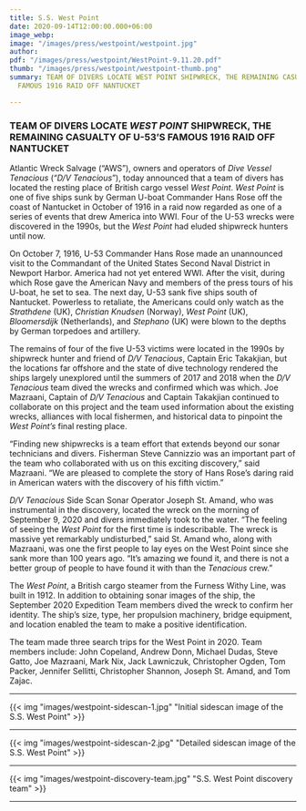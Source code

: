```yaml
---
title: S.S. West Point
date: 2020-09-14T12:00:00.000+06:00
image_webp: 
image: "/images/press/westpoint/westpoint.jpg"
author: 
pdf: "/images/press/westpoint/WestPoint-9.11.20.pdf"
thumb: "/images/press/westpoint/westpoint-thumb.png"
summary: TEAM OF DIVERS LOCATE WEST POINT SHIPWRECK, THE REMAINING CASUALTY OF U-53’S
  FAMOUS 1916 RAID OFF NANTUCKET

---
```

### TEAM OF DIVERS LOCATE _WEST_ _POINT_ SHIPWRECK, THE REMAINING CASUALTY OF U-53’S FAMOUS 1916 RAID OFF NANTUCKET

Atlantic Wreck Salvage (“AWS”), owners and operators of _Dive
Vessel Tenacious_ (“_D/V Tenacious_”), today announced that a team of divers has located the resting
place of British cargo vessel _West Point_. _West Point_ is one of five ships sunk by German U-boat Commander Hans Rose off the coast of Nantucket in October of 1916 in a raid now regarded as one of a series of events that drew America into WWI. Four of the U-53 wrecks were discovered in the 1990s, but the _West Point_ had eluded shipwreck hunters until now.

On October 7, 1916, U-53 Commander Hans Rose made an unannounced visit to the Commandant of
the United States Second Naval District in Newport Harbor. America had not yet entered WWI. After
the visit, during which Rose gave the American Navy and members of the press tours of his U-boat, he
set to sea. The next day, U-53 sank five ships south of Nantucket. Powerless to retaliate, the Americans
could only watch as the _Strathdene_ (UK), _Christian Knudsen_ (Norway), _West Point_ (UK), _Bloomersdijk_
(Netherlands), and _Stephano_ (UK) were blown to the depths by German torpedoes and artillery.

The remains of four of the five U-53 victims were located in the 1990s by shipwreck hunter and friend
of _D/V Tenacious_, Captain Eric Takakjian, but the locations far offshore and the state of dive technology
rendered the ships largely unexplored until the summers of 2017 and 2018 when the _D/V Tenacious_
team dived the wrecks and confirmed which was which. Joe Mazraani, Captain of _D/V Tenacious_ and
Captain Takakjian continued to collaborate on this project and the team used information about the
existing wrecks, alliances with local fishermen, and historical data to pinpoint the _West Point’s_ final
resting place.

“Finding new shipwrecks is a team effort that extends beyond our sonar technicians and divers.
Fisherman Steve Cannizzio was an important part of the team who collaborated with us on this exciting
discovery,” said Mazraani. “We are pleased to complete the story of Hans Rose’s daring raid in
American waters with the discovery of his fifth victim.”

_D/V Tenacious_ Side Scan Sonar Operator Joseph St. Amand, who was instrumental in the discovery,
located the wreck on the morning of September 9, 2020 and divers immediately took to the water. “The
feeling of seeing the _West Point_ for the first time is indescribable. The wreck is massive yet remarkably
undisturbed,” said St. Amand who, along with Mazraani, was one the first people to lay eyes on the West
Point since she sank more than 100 years ago. “It’s amazing we found it, and there is not a better group
of people to have found it with than the _Tenacious_ crew.”

The _West Point_, a British cargo steamer from the Furness Withy Line, was built in 1912. In addition to
obtaining sonar images of the ship, the September 2020 Expedition Team members dived the wreck to
confirm her identity. The ship’s size, type, her propulsion machinery, bridge equipment, and location
enabled the team to make a positive identification.

The team made three search trips for the West Point in 2020. Team members include: John Copeland,
Andrew Donn, Michael Dudas, Steve Gatto, Joe Mazraani, Mark Nix, Jack Lawniczuk, Christopher
Ogden, Tom Packer, Jennifer Sellitti, Christopher Shannon, Joseph St. Amand, and Tom Zajac.

***

{{< img "images/westpoint-sidescan-1.jpg" "Initial sidescan image of the S.S. West Point" >}}

***

{{< img "images/westpoint-sidescan-2.jpg" "Detailed sidescan image of the S.S. West Point" >}}

***

{{< img "images/westpoint-discovery-team.jpg" "S.S. West Point discovery team" >}}

***